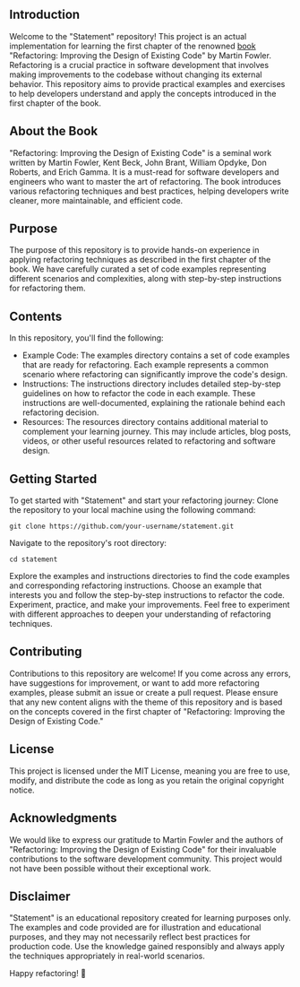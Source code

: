 ## Introduction
Welcome to the "Statement" repository! This project is an actual implementation for learning the first chapter of the renowned [book](https://martinfowler.com/books/refactoring.html) "Refactoring: Improving the Design of Existing Code" by Martin Fowler. Refactoring is a crucial practice in software development that involves making improvements to the codebase without changing its external behavior. This repository aims to provide practical examples and exercises to help developers understand and apply the concepts introduced in the first chapter of the book.

## About the Book
"Refactoring: Improving the Design of Existing Code" is a seminal work written by Martin Fowler, Kent Beck, John Brant, William Opdyke, Don Roberts, and Erich Gamma. It is a must-read for software developers and engineers who want to master the art of refactoring. The book introduces various refactoring techniques and best practices, helping developers write cleaner, more maintainable, and efficient code.

## Purpose
The purpose of this repository is to provide hands-on experience in applying refactoring techniques as described in the first chapter of the book. We have carefully curated a set of code examples representing different scenarios and complexities, along with step-by-step instructions for refactoring them.

## Contents
In this repository, you'll find the following:

- Example Code: The examples directory contains a set of code examples that are ready for refactoring. Each example represents a common scenario where refactoring can significantly improve the code's design.
- Instructions: The instructions directory includes detailed step-by-step guidelines on how to refactor the code in each example. These instructions are well-documented, explaining the rationale behind each refactoring decision.
- Resources: The resources directory contains additional material to complement your learning journey. This may include articles, blog posts, videos, or other useful resources related to refactoring and software design.

## Getting Started
To get started with "Statement" and start your refactoring journey:
Clone the repository to your local machine using the following command:
```
git clone https://github.com/your-username/statement.git
```
Navigate to the repository's root directory:
```
cd statement
```
Explore the examples and instructions directories to find the code examples and corresponding refactoring instructions.
Choose an example that interests you and follow the step-by-step instructions to refactor the code.
Experiment, practice, and make your improvements. Feel free to experiment with different approaches to deepen your understanding of refactoring techniques.

## Contributing
Contributions to this repository are welcome! If you come across any errors, have suggestions for improvement, or want to add more refactoring examples, please submit an issue or create a pull request. Please ensure that any new content aligns with the theme of this repository and is based on the concepts covered in the first chapter of "Refactoring: Improving the Design of Existing Code."

## License
This project is licensed under the MIT License, meaning you are free to use, modify, and distribute the code as long as you retain the original copyright notice.

## Acknowledgments
We would like to express our gratitude to Martin Fowler and the authors of "Refactoring: Improving the Design of Existing Code" for their invaluable contributions to the software development community. This project would not have been possible without their exceptional work.

## Disclaimer
"Statement" is an educational repository created for learning purposes only. The examples and code provided are for illustration and educational purposes, and they may not necessarily reflect best practices for production code. Use the knowledge gained responsibly and always apply the techniques appropriately in real-world scenarios.

Happy refactoring! 🚀
